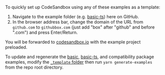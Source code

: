 To quickly set up CodeSandbox using any of these examples as a template:

1. Navigate to the example folder (e.g. [basic-ts](./basic-ts/)) here on GitHub.
2. In the browser address bar, change the domain of the URL from `github.com` to `githubbox.com` (just add "box" after "github" and before ".com") and press Enter/Return.

You will be forwarded to [codesandbox.io](https://codesandbox.io) with the example project preloaded.

To update and regenerate the [basic](./basic/), [basic-ts](./basic-ts/), and compatibility package examples, modify the [`_template` folder](./_template/) then run `yarn generate-examples` from the repo root directory.
